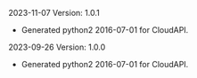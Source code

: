 2023-11-07 Version: 1.0.1
- Generated python2 2016-07-01 for CloudAPI.

2023-09-26 Version: 1.0.0
- Generated python2 2016-07-01 for CloudAPI.

